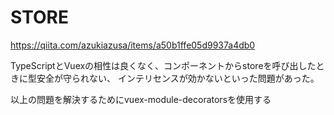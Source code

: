 # STORE

https://qiita.com/azukiazusa/items/a50b1ffe05d9937a4db0

TypeScriptとVuexの相性は良くなく、コンポーネントからstoreを呼び出したときに型安全が守られない、
インテリセンスが効かないといった問題があった。

以上の問題を解決するためにvuex-module-decoratorsを使用する